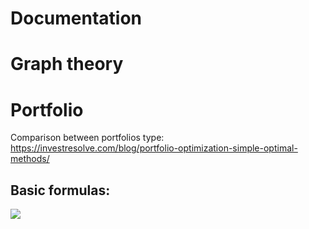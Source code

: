 # Documentation

# Graph theory

# Portfolio

Comparison between portfolios type: https://investresolve.com/blog/portfolio-optimization-simple-optimal-methods/

## Basic formulas:

<img src="https://github.com/neo-portfolio/Documentation/images/basic_formulas.jpg?raw=true" />
